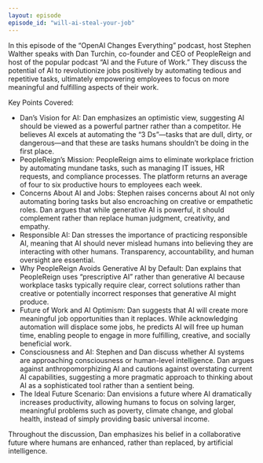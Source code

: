 ```yaml
---
layout: episode
episode_id: "will-ai-steal-your-job"
---
```



In this episode of the “OpenAI Changes Everything” podcast, host Stephen Walther speaks with Dan Turchin, co-founder and CEO of PeopleReign and host of the popular podcast “AI and the Future of Work.” They discuss the potential of AI to revolutionize jobs positively by automating tedious and repetitive tasks, ultimately empowering employees to focus on more meaningful and fulfilling aspects of their work.

Key Points Covered:
* Dan’s Vision for AI:
Dan emphasizes an optimistic view, suggesting AI should be viewed as a powerful partner rather than a competitor. He believes AI excels at automating the “3 Ds”—tasks that are dull, dirty, or dangerous—and that these are tasks humans shouldn’t be doing in the first place.
* PeopleReign’s Mission:
PeopleReign aims to eliminate workplace friction by automating mundane tasks, such as managing IT issues, HR requests, and compliance processes. The platform returns an average of four to six productive hours to employees each week.
* Concerns About AI and Jobs:
Stephen raises concerns about AI not only automating boring tasks but also encroaching on creative or empathetic roles. Dan argues that while generative AI is powerful, it should complement rather than replace human judgment, creativity, and empathy.
* Responsible AI:
Dan stresses the importance of practicing responsible AI, meaning that AI should never mislead humans into believing they are interacting with other humans. Transparency, accountability, and human oversight are essential.
* Why PeopleReign Avoids Generative AI by Default:
Dan explains that PeopleReign uses “prescriptive AI” rather than generative AI because workplace tasks typically require clear, correct solutions rather than creative or potentially incorrect responses that generative AI might produce.
* Future of Work and AI Optimism:
Dan suggests that AI will create more meaningful job opportunities than it replaces. While acknowledging automation will displace some jobs, he predicts AI will free up human time, enabling people to engage in more fulfilling, creative, and socially beneficial work.
* Consciousness and AI:
Stephen and Dan discuss whether AI systems are approaching consciousness or human-level intelligence. Dan argues against anthropomorphizing AI and cautions against overstating current AI capabilities, suggesting a more pragmatic approach to thinking about AI as a sophisticated tool rather than a sentient being.
* The Ideal Future Scenario:
Dan envisions a future where AI dramatically increases productivity, allowing humans to focus on solving larger, meaningful problems such as poverty, climate change, and global health, instead of simply providing basic universal income.

Throughout the discussion, Dan emphasizes his belief in a collaborative future where humans are enhanced, rather than replaced, by artificial intelligence.